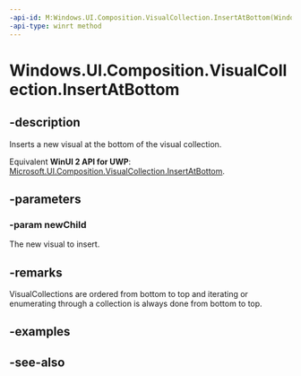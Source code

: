 ```yaml
---
-api-id: M:Windows.UI.Composition.VisualCollection.InsertAtBottom(Windows.UI.Composition.Visual)
-api-type: winrt method
---
```


<!-- Method syntax
public void InsertAtBottom(Windows.UI.Composition.Visual newChild)
-->

# Windows.UI.Composition.VisualCollection.InsertAtBottom

## -description
Inserts a new visual at the bottom of the visual collection.

Equivalent **WinUI 2 API for UWP**: [Microsoft.UI.Composition.VisualCollection.InsertAtBottom](/windows/winui/api/microsoft.ui.composition.visualcollection.insertatbottom).

## -parameters
### -param newChild
The new visual to insert.

## -remarks
VisualCollections are ordered from bottom to top and iterating or enumerating through a collection is always done from bottom to top.

## -examples

## -see-also
